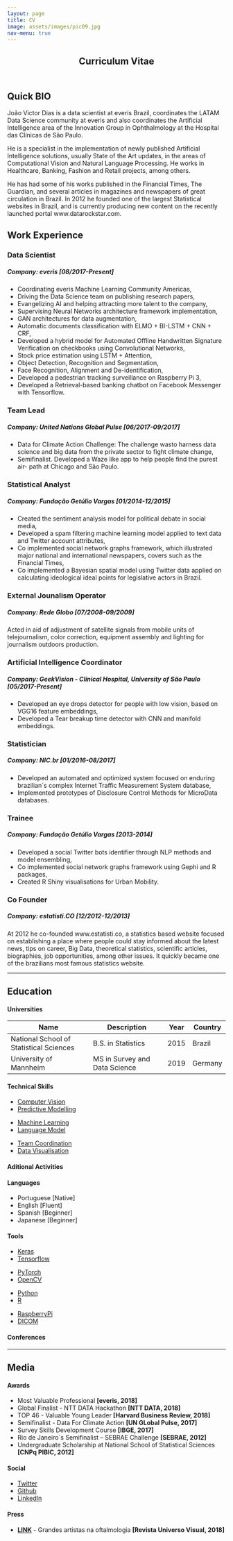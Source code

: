 ```yaml
---
layout: page
title: CV
image: assets/images/pic09.jpg
nav-menu: true
---
```


<!-- Main -->
<div id="main" class="alt">

<!-- One -->
<section id="one">
	<div class="inner">
		<header class="major">
			<h1>Curriculum Vitae</h1>
		</header>

<!-- Content -->
<h2 id="content">Quick BIO</h2>
<p>João Victor Dias is a data scientist at everis Brazil, coordinates the LATAM Data Science community at everis and also coordinates the Artificial Intelligence area of the Innovation Group in Ophthalmology at the Hospital das Clínicas de São Paulo.</p>

<p>He is a specialist in the implementation of newly published Artificial Intelligence solutions, usually State of the Art updates, in the areas of Computational Vision and Natural Language Processing. He works in Healthcare, Banking, Fashion and Retail projects, among others.</p> 
 
<p>He has had some of his works published in the Financial Times, The Guardian, and several articles in magazines and newspapers of great circulation in Brazil. In 2012 he founded one of the largest Statistical websites in Brazil, and is currently producing new content on the recently launched portal www.datarockstar.com.</p>

<h2>Work Experience</h2>
<div class="row">
	<div class="6u 12u$(small)">
		<h3>Data Scientist</h3>
		<h5>Company: everis [08/2017-Present]</h5>
		<ul>
			<li>Coordinating everis Machine Learning Community Americas,</li>
			<li>Driving the Data Science team on publishing research papers,</li>
			<li>Evangelizing AI and helping attracting more talent to the company,</li>
			<li>Supervising Neural Networks architecture framework implementation,</li>
			<li>GAN architectures for data augmentation,</li>
			<li>Automatic documents classification with ELMO + BI-LSTM + CNN + CRF,</li>
			<li>Developed a hybrid model for Automated Offline Handwritten Signature Verification on checkbooks using Convolutional Networks,</li>
			<li>Stock price estimation using LSTM + Attention,</li>
			<li>Object Detection, Recognition and Segmentation,</li>
			<li>Face Recognition, Alignment and De-identification,</li>
			<li>Developed a pedestrian tracking surveillance on Raspberry Pi 3,</li>
			<li>Developed a Retrieval-based banking chatbot on Facebook Messenger with Tensorflow.</li>
		</ul>
		<h3>Team Lead</h3>
		<h5>Company: United Nations Global Pulse [06/2017-09/2017]</h5>
		<ul>
			<li>Data for Climate Action Challenge: The challenge wasto harness data science and big data from the private
				sector to fight climate change,</li>
			<li>Semifinalist. Developed a Waze like app to help people find the purest air- path at Chicago and São Paulo.</li>
		</ul>
		<h3>Statistical Analyst</h3>
		<h5>Company: Fundação Getúlio Vargas [01/2014-12/2015]</h5>
		<ul>
			<li>Created the sentiment analysis model for political debate in social media,</li>
			<li>Developed a spam filtering machine learning model applied to text data and Twitter account attributes,</li>
			<li>Co implemented social network graphs framework, which illustrated major national and international
				newspapers, covers such as the Financial Times,</li>
			<li>Co implemented a Bayesian spatial model using Twitter data applied on calculating ideological ideal points for legislative actors in Brazil.</li>
		</ul>
		<h3>External Jounalism Operator</h3>
		<h5>Company: Rede Globo [07/2008-09/2009]</h5>
		<p>Acted in aid of adjustment of satellite signals from mobile units of telejournalism, color correction, equipment assembly and lighting for journalism outdoors production.</p>
	</div>
	<div class="6u$ 12u$(small)">
		<h3>Artificial Intelligence Coordinator</h3>
		<h5>Company: GeekVision - Clinical Hospital, University of São Paulo [05/2017-Present]</h5>
		<ul>
			<li>Developed an eye drops detector for people with low vision, based on VGG16 feature embeddings,</li>
			<li>Developed a Tear breakup time detector with CNN and manifold embeddings.</li>
		</ul>
		<h3>Statistician</h3>
		<h5>Company: NIC.br [01/2016-08/2017]</h5>
		<ul>
			<li>Developed an automated and optimized system focused on enduring brazilian´s complex Internet Traffic Measurement System database,</li>
			<li>Implemented prototypes of Disclosure Control Methods for MicroData databases.</li>
		</ul>
		<h3>Trainee</h3>
		<h5>Company: Fundação Getúlio Vargas [2013-2014]</h5>
		<ul>
			<li>Developed a social Twitter bots identifier through NLP methods and model ensembling,</li>
			<li>Co implemented social network graphs framework using Gephi and R packages,</li>
			<li>Created R Shiny visualisations for Urban Mobility.</li>
		</ul>
		<h3>Co Founder</h3>
		<h5>Company: estatisti.CO [12/2012-12/2013]</h5>
		<p>At 2012 he co-founded www.estatisti.co, a statistics based website focused on establishing a place where people could stay informed about the latest news, tips on career, Big Data, theoretical statistics, scientific articles, biographies, job opportunities, among other issues. It quickly became one of the brazilians most famous statistics website.</p>
	</div>
</div>

<hr class="major" />


<!-- Info -->
<h2 id="education">Education</h2>
<div class="row 200%">
	<div class="6u 12u$(medium)">

<!-- Universities -->
<h4>Universities</h4>
<div class="table-wrapper">
	<table>
		<thead>
			<tr>
				<th>Name</th>
				<th>Description</th>
				<th>Year</th>
				<th>Country</th>
			</tr>
		</thead>
		<tbody>
			<tr>
				<td>National School of Statistical Sciences</td>
				<td>B.S. in Statistics</td>
				<td>2015</td>
				<td>Brazil</td>
			</tr>
			<tr>
				<td>University of Mannheim</td>
				<td>MS in Survey and Data Science</td>
				<td>2019</td>
				<td>Germany</td>
			</tr>
		</tbody>
	</table>
</div>	

<!-- Technical Skills -->
<h4>Technical Skills</h4>
<ul class="actions fit small">
	<li><a href="" class="button fit small">Computer Vision</a></li>
	<li><a href="" class="button fit small">Predictive Modelling</a></li>
</ul>
<ul class="actions fit small">
	<li><a href="" class="button fit small">Machine Learning</a></li>
	<li><a href="" class="button fit small">Language Model</a></li>
</ul>
<ul class="actions fit small">
	<li><a href="" class="button fit small">Team Coordination</a></li>
	<li><a href="" class="button fit small">Data Visualisation</a></li>
</ul>

<!-- Aditional Activities -->
<h4>Aditional Activities</h4>



</div>
<div class="6u$ 12u$(medium)">


<!-- Languages -->
<h4>Languages</h4>
<ul>
	<li>Portuguese [Native]</li>
	<li>English [Fluent]</li>
	<li>Spanish [Beginner]</li>
	<li>Japanese [Beginner]</li>
</ul>



<!-- Tools -->
<h4>Tools</h4>
<ul class="actions fit small">
	<li><a href="" class="button special fit small">Keras</a></li>
	<li><a href="" class="button special fit small">Tensorflow</a></li>
</ul>
<ul class="actions fit small">
	<li><a href="" class="button special fit small">PyTorch</a></li>
	<li><a href="" class="button special fit small">OpenCV</a></li>
</ul>
<ul class="actions fit small">
	<li><a href="" class="button special fit small">Python</a></li>
	<li><a href="" class="button special fit small">R</a></li>
</ul>
<ul class="actions fit small">
	<li><a href="" class="button special fit small">RaspberryPi</a></li>
	<li><a href="" class="button special fit small">DICOM</a></li>
</ul>

<!-- Conferences -->
<h4>Conferences</h4>

</div>
</div>

<hr class="major" />


<!-- Info -->
<h2 id="Media">Media</h2>
<div class="row 200%">
	<div class="6u 12u$(medium)">

<!-- Awards -->
<h4>Awards</h4>
<ul class="alt">
	<li>Most Valuable Professional <strong>[everis, 2018]</strong></li>
	<li>Global Finalist - NTT DATA Hackathon <strong>[NTT DATA, 2018]</strong></li>
	<li>TOP 46 - Valuable Young Leader <strong>[Harvard Business Review, 2018]</strong></li>
	<li>Semifinalist - Data For Climate Action <strong>[UN GLobal Pulse, 2017]</strong></li>
	<li>Survey Skills Development Course <strong>[IBGE, 2017]</strong></li>
	<li>Rio de Janeiro´s Semifinalist – SEBRAE Challenge <strong>[SEBRAE, 2012]</strong></li>
	<li>Undergraduate Scholarship at National School of Statistical Sciences <strong>[CNPq PIBIC, 2012]</strong></li>
</ul>

</div>
<div class="6u$ 12u$(medium)">

<h4>Social</h4>
<ul class="icons">
	<li><a href="https://twitter.com/JoaoVictor_AC" class="icon alt fa-twitter"><span class="label">Twitter</span></a></li>
	<li><a href="https://github.com/jvlegend" class="icon alt fa-github"><span class="label">Github</span></a></li>
	<li><a href="https://www.linkedin.com/in/joaovictordias/" class="icon alt fa-linkedin"><span class="label">LinkedIn</span></a></li>
</ul>

<!-- Press -->
<h4>Press</h4>
<ul class="alt">
	<li><b><a href="https://universovisual.com.br/secao/materias/111/grandes-artistas-na-oftalmologia">LINK</a></b> - Grandes artistas na oftalmologia <strong>[Revista Universo Visual, 2018]</strong></li>
</ul>

</div>
</div>

</div>
